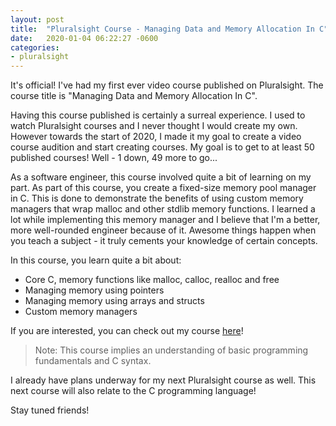 ```yaml
---
layout: post
title:  "Pluralsight Course - Managing Data and Memory Allocation In C"
date:   2020-01-04 06:22:27 -0600
categories:
- pluralsight
---
```


It's official! I've had my first ever video course published on Pluralsight. The course title is "Managing Data and Memory Allocation In C". 

Having this course published is certainly a surreal experience. I used to watch Pluralsight courses and I never thought I would create my own. However towards the start of 2020, I made it my goal to create a video course audition and start creating courses. My goal is to get to at least 50 published courses! Well - 1 down, 49 more to go...

As a software engineer, this course involved quite a bit of learning on my part. As part of this course, you create a fixed-size memory pool manager in C. This is done to demonstrate the benefits of using custom memory managers that wrap malloc and other stdlib memory functions. I learned a lot while implementing this memory manager and I believe that I'm a better, more well-rounded engineer because of it. Awesome things happen when you teach a subject - it truly cements your knowledge of certain concepts.

In this course, you learn quite a bit about:

- Core C, memory functions like malloc, calloc, realloc and free
- Managing memory using pointers
- Managing memory using arrays and structs
- Custom memory managers


If you are interested, you can check out my course [here](https://app.pluralsight.com/library/courses/managing-data-memory-allocation-c)!

>
> Note: This course implies an understanding of basic programming fundamentals and C syntax.
>

I already have plans underway for my next Pluralsight course as well. This next course will also relate to the C programming language!

Stay tuned friends!

